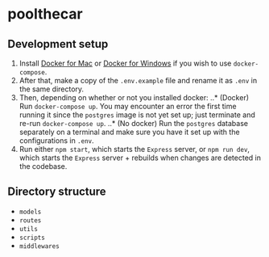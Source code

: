 # poolthecar

## Development setup

1. Install [Docker for Mac](https://docs.docker.com/docker-for-mac/install) or [Docker for Windows](https://docs.docker.com/docker-for-windows/install) if you wish to use `docker-compose`.
2. After that, make a copy of the `.env.example` file and rename it as `.env` in the same directory.
3. Then, depending on whether or not you installed docker:
..* (Docker) Run `docker-compose up`. You may encounter an error the first time running it since the `postgres` image is not yet set up; just terminate and re-run `docker-compose up`.
..* (No docker) Run the `postgres` database separately on a terminal and make sure you have it set up with the configurations in `.env`.
4. Run either `npm start`, which starts the `Express` server, or `npm run dev`, which starts the `Express` server + rebuilds when changes are detected in the codebase.

## Directory structure

- `models`
- `routes`
- `utils`
- `scripts`
- `middlewares`
